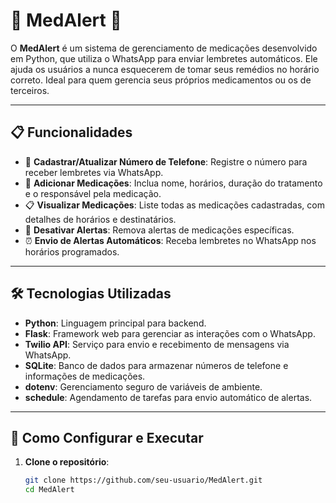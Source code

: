 # 🌟 MedAlert 🌟

O **MedAlert** é um sistema de gerenciamento de medicações desenvolvido em Python, que utiliza o WhatsApp para enviar lembretes automáticos. Ele ajuda os usuários a nunca esquecerem de tomar seus remédios no horário correto. Ideal para quem gerencia seus próprios medicamentos ou os de terceiros.

---

## 📋 Funcionalidades

- 📱 **Cadastrar/Atualizar Número de Telefone**: Registre o número para receber lembretes via WhatsApp.
- 💊 **Adicionar Medicações**: Inclua nome, horários, duração do tratamento e o responsável pela medicação.
- 📋 **Visualizar Medicações**: Liste todas as medicações cadastradas, com detalhes de horários e destinatários.
- 🛑 **Desativar Alertas**: Remova alertas de medicações específicas.
- ⏰ **Envio de Alertas Automáticos**: Receba lembretes no WhatsApp nos horários programados.

---

## 🛠️ Tecnologias Utilizadas

- **Python**: Linguagem principal para backend.
- **Flask**: Framework web para gerenciar as interações com o WhatsApp.
- **Twilio API**: Serviço para envio e recebimento de mensagens via WhatsApp.
- **SQLite**: Banco de dados para armazenar números de telefone e informações de medicações.
- **dotenv**: Gerenciamento seguro de variáveis de ambiente.
- **schedule**: Agendamento de tarefas para envio automático de alertas.

---

## 🚀 Como Configurar e Executar

1. **Clone o repositório**:
   ```bash
   git clone https://github.com/seu-usuario/MedAlert.git
   cd MedAlert
